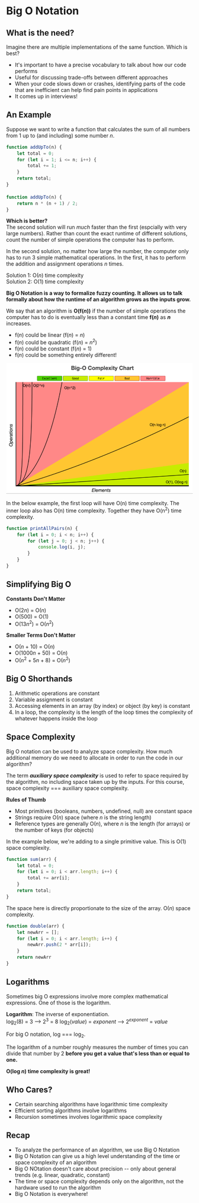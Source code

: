 # Big O Notation

## What is the need?
Imagine there are multiple implementations of the same function. Which is best?

* It's important to have a precise vocabulary to talk about how our code performs
* Useful for discussing trade-offs between different approaches
* When your code slows down or crashes, identifying parts of the code that are inefficient can help find pain points in applications
* It comes up in interviews!

## An Example
Suppose we want to write a function that calculates the sum of all numbers from 1 up to (and including) some number *n*.

```js
function addUpTo(n) {
    let total = 0;
    for (let i = 1; i <= n; i++) {
        total += 1;
    }
    return total;
}

function addUpTo(n) {
    return n * (n + 1) / 2;
}
```

**Which is better?** \
The second solution will run *much* faster than the first (espcially with very large numbers). Rather than count the exact runtime of different solutions, count the number of simple operations the computer has to perform.

In the second solution, no matter how large the number, the computer only has to run 3 simple mathematical operations. In the first, it has to perform the addition and assignment operations *n* times.

Solution 1: O(*n*) time complexity \
Solution 2: O(1) time complexity

**Big O Notation is a way to formalize fuzzy counting. It allows us to talk formally about how the runtime of an algorithm grows as the inputs grow.**

We say that an algorithm is **O(f(*n*))** if the number of simple operations the computer has to do is eventually less than a constant time **f(*n*)** as ***n*** increases.
* f(*n*) could be linear (f(*n*) = *n*)
* f(*n*) could be quadratic (f(*n*) = *n*<sup>2</sup>)
* f(*n*) could be constant (f(*n*) = 1)
* f(*n*) could be something entirely different!

![Big O Chart](./img/big_o_chart.png "Big O Chart")

In the below example, the first loop will have O(n) time complexity. The inner loop also has O(n) time complexity. Together they have O(n<sup>2</sup>) time complexity.
```js
function printAllPairs(n) {
    for (let i = 0; i < n; i++) {
        for (let j = 0; j < n; j++) {
            console.log(i, j);
        }
    }
}
```

## Simplifying Big O
**Constants Don't Matter**
* O(2*n*) = O(*n*)
* O(500) = O(1)
* O(13*n*<sup>2</sup>) = O(*n*<sup>2</sup>)

**Smaller Terms Don't Matter**
* O(*n* + 10) = O(*n*)
* O(1000*n* + 50) = O(*n*)
* O(*n*<sup>2</sup> + 5*n* + 8) = O(*n*<sup>2</sup>)

## Big O Shorthands
1. Arithmetic operations are constant
2. Variable assignment is constant
3. Accessing elements in an array (by index) or object (by key) is constant
4. In a loop, the complexity is the length of the loop times the complexity of whatever happens inside the loop

## Space Complexity
Big O notation can be used to analyze space complexity. How much additional memory do we need to allocate in order to run the code in our algorithm?

The term ***auxiliary space complexity*** is used to refer to space required by the algorithm, no including space taken up by the inputs. For this course, space complexity === auxiliary space complexity.

**Rules of Thumb**
* Most primitives (booleans, numbers, undefined, null) are constant space
* Strings require O(*n*) space (where *n* is the string length)
* Reference types are generally O(*n*), where *n* is the length (for arrays) or the number of keys (for objects)

In the example below, we're adding to a single primitive value. This is O(1) space complexity.
```js
function sum(arr) {
    let total = 0;
    for (let i = 0; i < arr.length; i++) {
        total += arr[i];
    }
    return total;
}
```

The space here is directly proportionate to the size of the array. O(*n*) space complexity.
```js
function double(arr) {
    let newArr = [];
    for (let i = 0; i < arr.length; i++) {
        newArr.push(2 * arr[i]);
    }
    return newArr
}
```

## Logarithms
Sometimes big O expressions involve more complex mathematical expressions. One of those is the logarithm.

**Logarithm**: The inverse of exponentiation. \
log<sub>2</sub>(8) = 3 --> 2<sup>3</sup> = 8
log<sub>2</sub>(*value*) = *exponent* --> 2<sup>*exponent*</sup> = *value*

For big O notation, log === log<sub>2</sub>.

The logarithm of a number roughly measures the number of times you can divide that number by 2 **before you get a value that's less than or equal to one.**

**O(log *n*) time complexity is great!**

## Who Cares?
* Certain searching algorithms have logarithmic time complexity
* Efficient sorting algorithms involve logarithms
* Recursion sometimes involves logarithmic space complexity

## Recap
* To analyze the performance of an algorithm, we use Big O Notation
* Big O Notation can give us a high level understanding of the time or space complexity of an algorithm
* Big O NOtation doesn't care about precision -- only about general trends (e.g. linear, quadratic, constant)
* The time or space complexity depends only on the algorithm, not the hardware used to run the algorithm
* Big O Notation is everywhere!